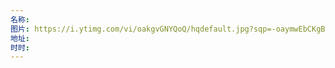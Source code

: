 ```yaml
---
名称: 
图片: https://i.ytimg.com/vi/oakgvGNYQoQ/hqdefault.jpg?sqp=-oaymwEbCKgBEF5IVfKriqkDDggBFQAAiEIYAXABwAEG&rs=AOn4CLAxNBrARI9S0KYsAgUjUWi7M3PfKw
地址: 
时时:
---
```

